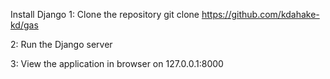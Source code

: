 Install Django
1: Clone the repository
git clone https://github.com/kdahake-kd/gas 

2: Run the Django server

3: View the application in browser on 127.0.0.1:8000

